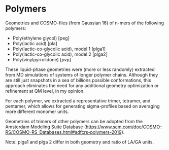 # Polymers

Geometries and COSMO-files (from Gaussian 16) of n-mers of the following polymers:

+ Poly(ethylene glycol) [peg]
+ Poly(lactic acid) [pla]
+ Poly(lactic-co-glycolic acid), model 1 [plga1]
+ Poly(lactic-co-glycolic acid), model 2 [plga2]
+ Poly(vinylpyrrolidone) [pvp]

These liquid-phase geometries were (more or less randomly) extracted from MD simulations of systems of longer polymer chains. Although they are still just snapshots in a sea of billions possible conformations, this approach eliminates the need for any additional geometry optimization or refinement at QM level, in my opinion.

For each polymer, we extracted a representative trimer, tetramer, and pentamer, which allows for generating sigma-profiles based on averaging more different monomer units.

Geometries of trimers of other polymers can be adopted from the Amsterdam Modeling Suite Database (https://www.scm.com/doc/COSMO-RS/COSMO-RS_Databases.html#adfcrs-polymers-2019).

Note: plga1 and plga 2 differ in both geometry and ratio of LA/GA units.
